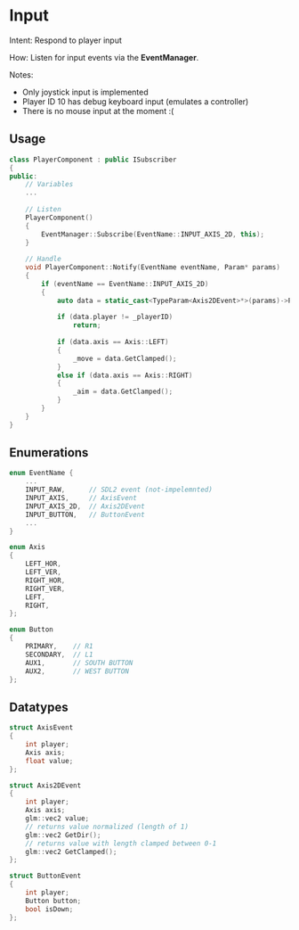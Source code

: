 # Input 
Intent: Respond to player input

How: Listen for input events via the **EventManager**.

Notes: 
- Only joystick input is implemented
- Player ID 10 has debug keyboard input (emulates a controller)
- There is no mouse input at the moment :(

## Usage
```c++
class PlayerComponent : public ISubscriber
{
public:
    // Variables 
    ... 
    
    // Listen
    PlayerComponent()
    {
        EventManager::Subscribe(EventName::INPUT_AXIS_2D, this);
    }
    
    // Handle 
    void PlayerComponent::Notify(EventName eventName, Param* params)
    {
        if (eventName == EventName::INPUT_AXIS_2D)
        {
            auto data = static_cast<TypeParam<Axis2DEvent>*>(params)->Param;
            
            if (data.player != _playerID)
                return;
            
            if (data.axis == Axis::LEFT)
            {
                _move = data.GetClamped();
            }
            else if (data.axis == Axis::RIGHT)
            {
                _aim = data.GetClamped();
            }
        }
    }
}
```

## Enumerations
```c++
enum EventName {
    ...
    INPUT_RAW,      // SDL2 event (not-impelemnted)
    INPUT_AXIS,     // AxisEvent
    INPUT_AXIS_2D,  // Axis2DEvent
    INPUT_BUTTON,   // ButtonEvent
    ...
}

enum Axis
{
    LEFT_HOR,
    LEFT_VER,
    RIGHT_HOR,
    RIGHT_VER,
    LEFT,        
    RIGHT,        
};

enum Button
{
    PRIMARY,    // R1                
    SECONDARY,  // L1                
    AUX1,       // SOUTH BUTTON    
    AUX2,       // WEST BUTTON    
};
```

## Datatypes
```c++
struct AxisEvent
{
    int player;
    Axis axis;
    float value;
};

struct Axis2DEvent
{
    int player;
    Axis axis;
    glm::vec2 value;
    // returns value normalized (length of 1)
    glm::vec2 GetDir();
    // returns value with length clamped between 0-1
    glm::vec2 GetClamped();
};

struct ButtonEvent
{
    int player;
    Button button;
    bool isDown;
};
```

